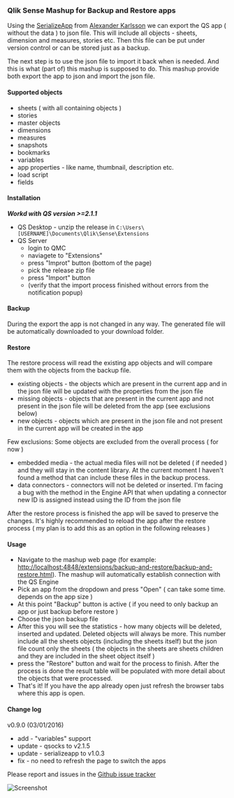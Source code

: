 ### Qlik Sense Mashup for Backup and Restore apps

Using the [SerializeApp](https://github.com/mindspank/serializeapp) from [Alexander Karlsson](https://github.com/mindspank) we can export the QS app ( without the data ) to json file. This will include all objects - sheets, dimension and measures, stories etc. Then this file can be put under version control or can be stored just as a backup.

The next step is to use the json file to import it back when is needed. And this is what (part of) this mashup is supposed to do.
This mashup provide both export the app to json and import the json file.

#### Supported objects
* sheets ( with all containing objects )
* stories
* master objects
* dimensions
* measures
* snapshots
* bookmarks
* variables
* app properties - like name, thumbnail, description etc.
* load script
* fields

#### Installation
***Workd with QS version >=2.1.1***
* QS Desktop - unzip the release in `C:\Users\[USERNAME]\Documents\Qlik\Sense\Extensions`
* QS Server
  - login to QMC
  - naviagete to "Extensions"
  - press "Improt" button (bottom of the page)
  - pick the release zip file
  - press "Import" button
  - (verify that the import process finished without errors from the notification popup)

#### Backup
During the export the app is not changed in any way. The generated file will be automatically downloaded to your download folder.

#### Restore
The restore process will read the existing app objects and will compare them with the objects from the backup file.

* existing objects - the objects which are present in the current app and in the json file will be updated with the properties from the json file
* missing objects - objects that are present in the current app and not present in the json file will be deleted from the app (see exclusions below)
* new objects - objects which are present in the json file and not present in the current app will be created in the app

Few exclusions:
Some objects are excluded from the overall process ( for now )

* embedded media - the actual media files will not be deleted ( if needed ) and they will stay in the content library. At the current moment I haven't found a method that can include these files in the backup process.
* data connectors - connectors will not be deleted or inserted. I'm facing a bug with the method in the Engine API that when updating a connector new ID is assigned instead using the ID from the json file

After the restore process is finished the app will be saved to preserve the changes. It's highly recommended to reload the app after the restore process ( my plan is to add this as an option in the following releases )

#### Usage

* Navigate to the mashup web page (for example: [http://localhost:4848/extensions/backup-and-restore/backup-and-restore.html](http://localhost:4848/extensions/backup-and-restore/backup-and-restore.html)). The mashup will automatically establish connection with the QS Engine
* Pick an app from the dropdown and press "Open" ( can take some time. depends on the app size )
* At this point "Backup" button is active ( if you need to only backup an app or just backup before restore )
* Choose the json backup file
* After this you will see the statistics - how many objects will be deleted, inserted and updated. Deleted objects will always be more. This number include all the sheets objects (including the sheets itself) but the json file count only the sheets ( the objects in the sheets are sheets children and they are included in the sheet object itself )
* press the "Restore" button and wait for the process to finish. After the process is done the result table will be populated with more detail about the objects that were processed.
* That's it! If you have the app already open just refresh the browser tabs where this app is open.

#### Change log
v0.9.0 (03/01/2016)
  * add - "variables" support
  * update - qsocks to v2.1.5
  * update - serializeapp to v1.0.3
  * fix - no need to refresh the page to switch the apps

Please report and issues in the [Github issue tracker](https://github.com/countnazgul/QS-backup-and-restore-app/issues)

![Screenshot](https://raw.githubusercontent.com/countnazgul/QS-backup-and-restore-app/master/images/backup_and_restore.png)
